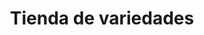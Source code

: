 ---
title: "Tienda de variedades"
url: /ciudad-satelite/tienda-de-variedades-calle-mallco-mayta-4/
shop: comodidad
---